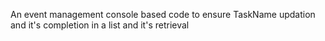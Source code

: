 An event management console based code to ensure TaskName updation and it's completion in a list and it's retrieval

